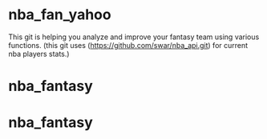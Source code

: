 ﻿# nba_fan_yahoo
This git is helping you analyze and improve your fantasy team using various functions.
(this git uses (https://github.com/swar/nba_api.git) for current nba players stats.)
# nba_fantasy
# nba_fantasy
